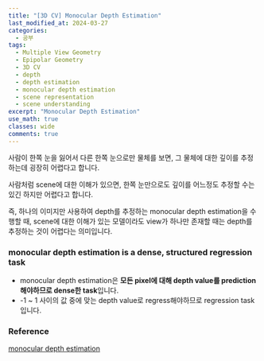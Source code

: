 ```yaml
---
title: "[3D CV] Monocular Depth Estimation"
last_modified_at: 2024-03-27
categories:
  - 공부
tags:
  - Multiple View Geometry
  - Epipolar Geometry
  - 3D CV
  - depth
  - depth estimation
  - monocular depth estimation
  - scene representation
  - scene understanding
excerpt: "Monocular Depth Estimation"
use_math: true
classes: wide
comments: true
---
```


사람이 한쪽 눈을 잃어서 다른 한쪽 눈으로만 물체를 보면, 그 물체에 대한 깊이를 추정하는데 굉장히 어렵다고 합니다.

사람처럼 scene에 대한 이해가 있으면, 한쪽 눈만으로도 깊이를 어느정도 추정할 수는 있긴 하지만 어렵다고 합니다.

즉, 하나의 이미지만 사용하여 depth를 추정하는 monocular depth estimation을 수행할 때, scene에 대한 이해가 있는 모델이라도 view가 하나만 존재할 때는 depth를 추정하는 것이 어렵다는 의미입니다.

### monocular depth estimation is a dense, structured regression task

- monocular depth estimation은 **모든 pixel에 대해 depth value를 prediction해야하므로 dense한 task**입니다.
- -1 ~ 1 사이의 값 중에 맞는 depth value로 regress해야하므로 regression task입니다.


### Reference
[monocular depth estimation](https://www.youtube.com/live/WoiI_Pn9yHw?si=TWAW4JpuLppNH5I9)
